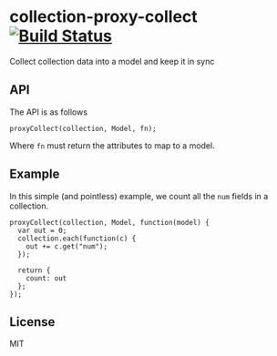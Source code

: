 # collection-proxy-collect [![Build Status](https://travis-ci.org/orangemug/collection-proxy-collect.svg?branch=master)](https://travis-ci.org/orangemug/collection-proxy-collect)
Collect collection data into a model and keep it in sync


## API
The API is as follows

    proxyCollect(collection, Model, fn);

Where `fn` must return the attributes to map to a model.


## Example
In this simple (and pointless) example, we count all the `num` fields in a collection.

    proxyCollect(collection, Model, function(model) {
      var out = 0;
      collection.each(function(c) {
        out += c.get("num");
      });

      return {
        count: out
      };
    });


## License
MIT
